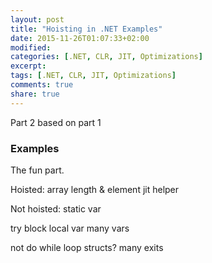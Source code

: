 ```yaml
---
layout: post
title: "Hoisting in .NET Examples"
date: 2015-11-26T01:07:33+02:00
modified:
categories: [.NET, CLR, JIT, Optimizations]
excerpt:
tags: [.NET, CLR, JIT, Optimizations]
comments: true
share: true
---
```


Part 2
based on part 1

### Examples

The fun part.

Hoisted:
array length & element
jit helper



Not hoisted:
static var


try block
local var
many vars


not do while loop
structs?
many exits
